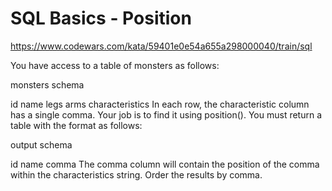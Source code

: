# SQL Basics - Position

<https://www.codewars.com/kata/59401e0e54a655a298000040/train/sql>

You have access to a table of monsters as follows:

monsters schema

id
name
legs
arms
characteristics
In each row, the characteristic column has a single comma. Your job is to find it using position(). You must return a table with the format as follows:

output schema

id
name
comma
The comma column will contain the position of the comma within the characteristics string. Order the results by comma.